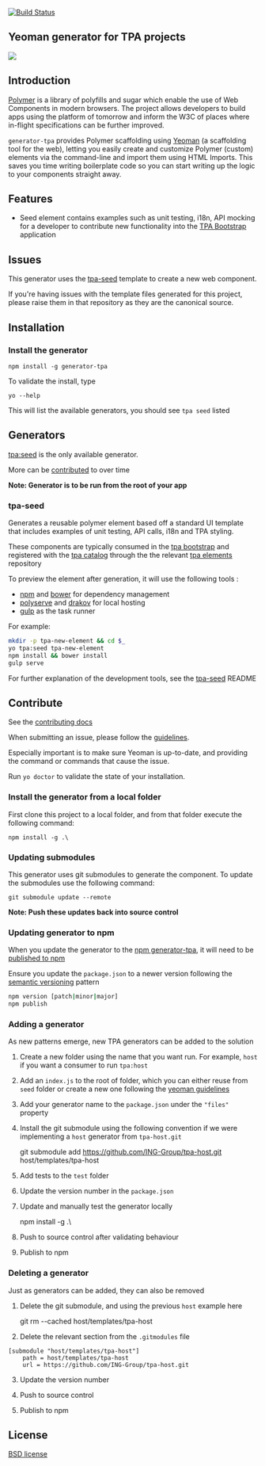 
[![Build Status](https://img.shields.io/travis/TPA-Group/generator-polymer/master.svg)](https://travis-ci.org/yeoman/generator-polymer)

## Yeoman generator for TPA projects

<img src="http://i.imgur.com/JlzrhWu.png">

## Introduction

[Polymer](http://www.polymer-project.org/) is a library of polyfills and sugar which enable the use of Web Components in modern browsers. The project allows developers to build apps using the platform of tomorrow and inform the W3C of places where in-flight specifications can be further improved.

`generator-tpa` provides Polymer scaffolding using [Yeoman](http://yeoman.io) (a scaffolding tool for the web), letting you easily create and customize Polymer (custom) elements via the command-line and import them using HTML Imports. This saves you time writing boilerplate code so you can start writing up the logic to your components straight away.

## Features

* Seed element contains examples such as unit testing, i18n, API mocking for a developer to contribute new functionality into the [TPA Bootstrap](https://github.com/ING-Group/tpa-bootstrap) application 

## Issues

This generator uses the [tpa-seed](https://github.com/ING-Group/tpa-seed) template to create a new web component. 

If you're having issues with the template files generated for this project, please raise them in that repository as they are the canonical source.

## Installation

### Install the generator

    npm install -g generator-tpa

To validate the install, type

    yo --help
    
This will list the available generators, you should see `tpa seed` listed

## Generators

[tpa:seed](#tpa-seed) is the only available generator.

More can be [contributed](#contribute) to over time

**Note: Generator is to be run from the root of your app**

### tpa-seed

Generates a reusable polymer element based off a standard UI template that includes examples of unit testing, API calls, i18n and TPA styling. 

These components are typically consumed in the [tpa bootstrap](https://github.com/ING-Group/tpa-bootstrap) and registered with the [tpa catalog](https://github.com/ING-Group/tpa-catalog) through the the relevant [tpa elements](https://github.com/ING-Group/tpa-elements) repository

To preview the element after generation, it will use the following tools :
* [npm](https://www.npmjs.com/) and [bower](http://bower.io/) for dependency management 
* [polyserve](https://github.com/PolymerLabs/polyserve) and [drakov](https://github.com/Aconex/drakov) for local hosting
* [gulp](http://gulpjs.com/) as the task runner

For example:
```bash
mkdir -p tpa-new-element && cd $_
yo tpa:seed tpa-new-element
npm install && bower install
gulp serve
```

For further explanation of the development tools, see the [tpa-seed](https://github.com/ING-Group/tpa-seed) README

## Contribute

See the [contributing docs](https://github.com/yeoman/yeoman/blob/master/contributing.md) 

When submitting an issue, please follow the [guidelines](https://github.com/yeoman/yeoman/blob/master/contributing.md#issue-submission). 

Especially important is to make sure Yeoman is up-to-date, and providing the command or commands that cause the issue.

Run `yo doctor` to validate the state of your installation.

### Install the generator from a local folder
First clone this project to a local folder, and from that folder execute the following command:

`npm install -g .\`

### Updating submodules

This generator uses git submodules to generate the component.
To update the submodules use the following command:

`git submodule update --remote`

**Note: Push these updates back into source control**

### Updating generator to npm

When you update the generator to the [npm generator-tpa](https://www.npmjs.com/package/generator-tpa), it will need to be [published to npm](https://docs.npmjs.com/getting-started/publishing-npm-packages)

Ensure you update the `package.json` to a newer version following the [semantic versioning](http://semver.org/) pattern

```sh
npm version [patch|minor|major]
npm publish
```

### Adding a generator

As new patterns emerge, new TPA generators can be added to the solution

1) Create a new folder using the name that you want run. For example, `host` if you want a consumer to run `tpa:host`

2) Add an `index.js` to the root of folder, which you can either reuse from `seed` folder or create a new one following the [yeoman guidelines](http://yeoman.io/authoring/)

3) Add your generator name to the `package.json` under the `"files"` property

4) Install the git submodule using the following convention if we were implementing a `host` generator from `tpa-host.git`

    git submodule add https://github.com/ING-Group/tpa-host.git host/templates/tpa-host

5) Add tests to the `test` folder

6) Update the version number in the `package.json`

7) Update and manually test the generator locally

    npm install -g .\

8) Push to source control after validating behaviour

9) Publish to npm

### Deleting a generator

Just as generators can be added, they can also be removed

1) Delete the git submodule, and using the previous `host` example here

    git rm --cached host/templates/tpa-host
    
2) Delete the relevant section from the `.gitmodules` file

```
[submodule "host/templates/tpa-host"]
	path = host/templates/tpa-host
	url = https://github.com/ING-Group/tpa-host.git
```

3) Update the version number

4) Push to source control

5) Publish to npm

## License

[BSD license](http://opensource.org/licenses/bsd-license.php)


